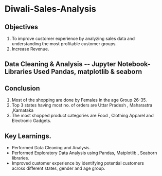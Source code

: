 # Diwali-Sales-Analysis

## Objectives
1. To improve customer experience by analyzing sales data and understanding the most profitable customer groups.
2. Increase Revenue.

## Data Cleaning & Analysis -- Jupyter Notebook- Libraries Used Pandas, matplotlib & seaborn

## Conclusion
1. Most of the shopping are done by Females in the age Group 26-35.
2. Top 3 states having most no. of orders are Uttar Pradesh , Maharastra ,Karnataka
3. The most shopped product categories are Food , Clothing Apparel and Electronic Gadgets.

## Key Learnings.
* Performed Data Cleaning and Analysis.
* Performed Exploratory Data Analysis using Pandas, Matplotlib , Seaborn libraries.
* Improved customer experience by identifying potential customers across different states, gender and age group.
